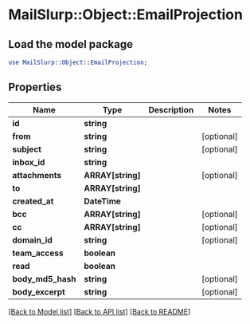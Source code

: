 # MailSlurp::Object::EmailProjection

## Load the model package
```perl
use MailSlurp::Object::EmailProjection;
```

## Properties
Name | Type | Description | Notes
------------ | ------------- | ------------- | -------------
**id** | **string** |  | 
**from** | **string** |  | [optional] 
**subject** | **string** |  | [optional] 
**inbox_id** | **string** |  | 
**attachments** | **ARRAY[string]** |  | [optional] 
**to** | **ARRAY[string]** |  | 
**created_at** | **DateTime** |  | 
**bcc** | **ARRAY[string]** |  | [optional] 
**cc** | **ARRAY[string]** |  | [optional] 
**domain_id** | **string** |  | [optional] 
**team_access** | **boolean** |  | 
**read** | **boolean** |  | 
**body_md5_hash** | **string** |  | [optional] 
**body_excerpt** | **string** |  | [optional] 

[[Back to Model list]](../README#documentation-for-models) [[Back to API list]](../README#documentation-for-api-endpoints) [[Back to README]](../README)


